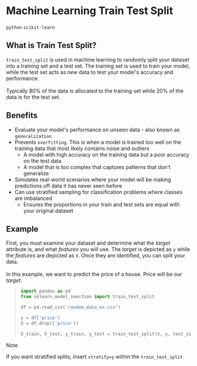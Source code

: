 # Machine Learning Train Test Split
`python` `scikit-learn`

## What is Train Test Split?
`train_test_split` is used in machine learning to randomly split your dataset into a training set and a test set. The training set
is used to train your model, while the test set acts as *new* data to test your model's accuracy and performance.</br>
</br>
Typically 80% of the data is allocated to the training set while 20% of the data is for the test set.

## Benefits
* Evaluate your model's performance on unseen data - also known as `generalization`
* Prevents `overfitting`. This is when a model is trained too well on the training data that most likely contains noise and outliers
  * A model with high accuracy on the training data but a poor accuracy on the test data
  * A model that is too complex that captures patterns that don't generalize
* Simulates real-world scenarios where your model will be making predictions off data it has never seen before
* Can use stratified sampling for classification problems where classes are imbalanced
  * Ensures the proportions in your train and test sets are equal with your original dataset

## Example
First, you must examine your dataset and determine what the *target* attribute is, and what *features* you will use. The *target*
is depicted as `y` while the *features* are depicted as `X`. Once they are identified, you can split your data.</br>
</br>
In this example, we want to predict the price of a house. Price will be our *target*.
> ```python
> import pandas as pd
> from sklearn.model_seection import train_test_split
>
> df = pd.read_csv('random_data_ex.csv')
>
> y = df['price']
> X = df.drop(['price'])
>
> X_train, X_test, y_train, y_test = train_test_split(X, y, test_size=0.2) 
> ```

>[!NOTE]
> If you want stratified splits, insert `stratify=y` within the `train_test_split`

